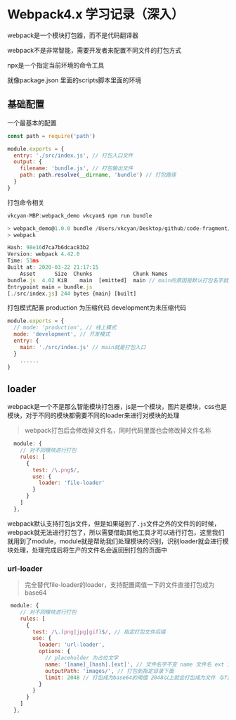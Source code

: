 # Webpack4.x 学习记录（深入）

webpack是一个模块打包器，而不是代码翻译器

webpack不是非常智能，需要开发者来配置不同文件的打包方式

npx是一个指定当前环境的命令工具

就像package.json 里面的scripts脚本里面的环境



## 基础配置



一个最基本的配置

```javascript
const path = require('path')

module.exports = {
  entry: './src/index.js', // 打包入口文件
  output: {
    filename: 'bundle.js', // 打包输出文件
    path: path.resolve(__dirname, 'bundle') // 打包路径
  }
}
```



打包命令相关

```javascript
vkcyan-MBP:webpack_demo vkcyan$ npm run bundle

> webpack_demo@1.0.0 bundle /Users/vkcyan/Desktop/github/code-fragment/webpack_demo
> webpack

Hash: 98e16d7ca7b6dcac83b2
Version: webpack 4.42.0
Time: 51ms
Built at: 2020-03-22 21:17:15
    Asset      Size  Chunks             Chunk Names
bundle.js  4.02 KiB    main  [emitted]  main // main的原因是默认打包名字就是main
Entrypoint main = bundle.js
[./src/index.js] 244 bytes {main} [built]
```



打包模式配置  production 为压缩代码  development为未压缩代码

```javascript
module.exports = {
  // mode: 'production', // 线上模式
  mode: 'development', // 开发模式
  entry: {
    main: './src/index.js' // main就是打包入口
  }
 	......
}
```



## loader

webpack是一个不是那么智能模块打包器，js是一个模块，图片是模块，css也是模块，对于不同的模块都需要不同的loader来进行对模块的处理

> webpack打包后会修改掉文件名，同时代码里面也会修改掉文件名称

```javascript
  module: {
    // 对不同模块进行打包
    rules: [
      {
        test: /\.png$/,
        use: {
          loader: 'file-loader'
        }
      }
    ]
  },
```

webpack默认支持打包js文件，但是如果碰到了`.js`文件之外的文件的的时候，webpack就无法进行打包了，所以需要借助其他工具才可以进行打包，这里我们就用到了module，module就是帮助我们处理模块的识别，识别loader就会进行模块处理，处理完成后将生产的文件名会返回到打包的页面中



### url-loader

> 完全替代file-loader的loader，支持配置阈值一下的文件直接打包成为base64

```javascript
 module: {
    // 对不同模块进行打包
    rules: [
      {
        test: /\.(png|jpg|gif)$/, // 指定打包文件后缀
        use: {
          loader: 'url-loader',
          options: {
            // placeholder 为占位文字
            name: '[name]_[hash].[ext]', // 文件名字不变 name 文件名 ext 文件拓展名 hash 为哈希值
            outputPath: 'images/', // 打包到指定目录下面
            limit: 2048 // 打包成为base64的阈值 2048以上就会打包成为文件 与file-loader效果相同
          }
        }
      }
    ]
  },
```

